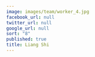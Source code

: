 ```yaml
---
image: images/team/worker_4.jpg
facebook_url: null
twitter_url: null
google_url: null
sort: "8"
published: true
title: Liang Shi
---
```

